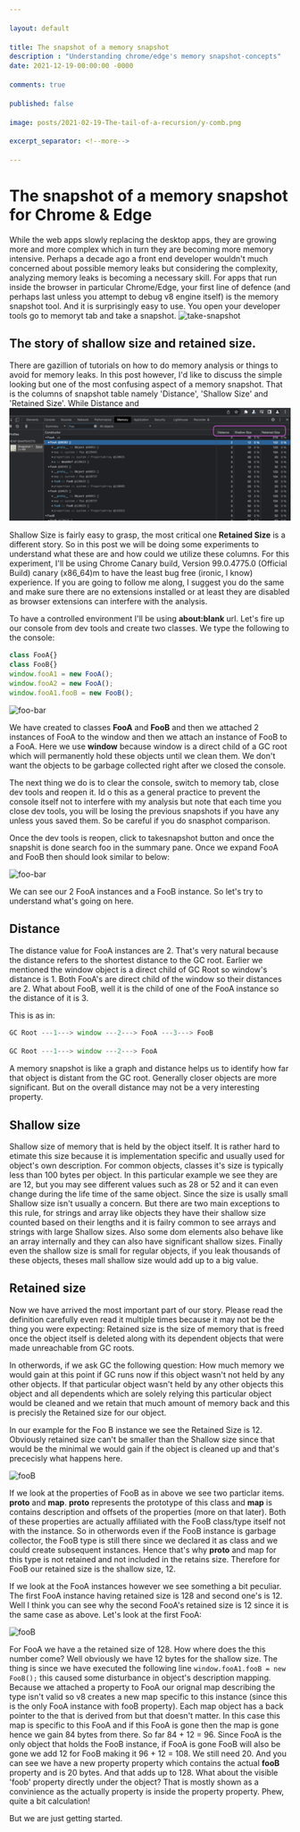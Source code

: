 ```yaml
---

layout: default

title: The snapshot of a memory snapshot
description : "Understanding chrome/edge's memory snapshot-concepts"
date: 2021-12-19-00:00:00 -0000

comments: true

published: false

image: posts/2021-02-19-The-tail-of-a-recursion/y-comb.png

excerpt_separator: <!--more-->

---
```


#  The snapshot of a memory snapshot for Chrome & Edge

While the web apps slowly replacing the desktop apps, they are growing more and more complex which in turn they are becoming more memory intensive. 
Perhaps a decade ago a front end developer wouldn't much concerned about possible memory leaks but considering the complexity, analyzing memory leaks is becoming 
a necessary skill. For apps that run inside the browser in particular Chrome/Edge, your first line of defence (and perhaps last unless you attempt to debug v8 engine itself)
is the memory snapshot tool. And it is surprisingly easy to use. You open your developer tools go to memoryt tab and take a snapshot.
![take-snapshot](/assets/posts/2021-12-19-The-snapshot-of-a-memory-snapshot./take-snapshot.png)
<!--more-->

## The story of shallow size and retained size.
There are gazillion of tutorials on how to do memory analysis or things to avoid for memory leaks. In this post however, I'd like to discuss the simple looking but 
one of the most confusing aspect of a memory snapshot. That is the columns of snapshot table namely 'Distance', 'Shallow Size' and 'Retained Size'. While Distance and
![columns](/assets/posts/2021-12-19-The-snapshot-of-a-memory-snapshot/columns.png)

Shallow Size is fairly easy to grasp, the most critical one **Retained Size** is a different story. So in this post we will be doing some experiments to understand what these are and how could we utilize these columns. For this experiment, I'll be using Chrome Canary build, Version 99.0.4775.0 (Official Build) canary (x86_64)m to have the least bug free (ironic, I know) experience. If you are going to follow me along, I suggest you do the same and make sure there are no extensions installed or at least they are disabled as browser extensions can interfere with the analysis.


To have a controlled environment I'll be using **about:blank** url. Let's fire up our console from dev tools and create two classes. We type the following to the console:


```js
class FooA{}
class FooB{}
window.fooA1 = new FooA();
window.fooA2 = new FooA();
window.fooA1.fooB = new FooB();
```
![foo-bar](/2021-12-19-The-snapshot-of-a-memory-snapshot/foo-bar.png)


We have created to classes **FooA** and **FooB** and then we attached 2 instances of FooA to the window and then we attach an instance of FooB to a FooA. Here
we use **window** because window is a direct child of a GC root which will permanently hold these objects until we clean them. We don't want the objects to be garbage collected right after we closed the console.

The next thing we do is to clear the console, switch to memory tab, close dev tools and reopen it. Id o this as a general practice  to prevent the console itself not to interfere with my analysis but note that each time you close dev tools, you will be losing the previous snapshots if you have any unless yous saved them. So be careful if you do snasphot comparison.


Once the dev tools is reopen, click to takesnapshot button and once the snapshit is done search foo in the summary pane. Once we expand FooA and FooB then should look similar to below:

![foo-bar](/2021-12-19-The-snapshot-of-a-memory-snapshot/snapshot-1.png)

We can see our 2 FooA instances and a FooB instance. So let's try to understand what's going on here. 

## Distance
The distance value for FooA instances are 2. That's very natural because the distance refers to the shortest distance to the GC root. Earlier we mentioned the window object is a direct child of GC Root so window's distance is 1. Both FooA's are direct child of the window so their distances are 2. What about FooB, well it is the child of one of the FooA instance so the distance of it is 3. 

This is as in:

```js
GC Root ---1---> window ---2---> FooA ---3---> FooB

GC Root ---1---> window ---2---> FooA
```


A memory snapshot is like a graph and distance helps us to identify how far that object is distant from the GC root. Generally closer objects are more significant. But on the overall distance may not be a very interesting property.


## Shallow size
Shallow size of memory that is held by the object itself. It is rather hard to etimate this size because it is implementation specific and usually used for object's own description. For common objects, classes it's size is typically less than 100 bytes per object. In this particular example we see they are are 12, but you may see different values such as 28 or 52 and it can even change during the life time of the same object. Since the size is usally small Shallow size 
isn't usually a concern. But there are two main exceptions to this rule, for strings and array like objects they have their shallow size counted based on their lengths and it is failry common to see arrays and strings with large Shallow sizes. Also some dom elements also behave like an array internally and they can also 
have significant shallow sizes. Finally even the shallow size is small for regular objects, if you leak thousands of these objects, theses mall shallow size would add up to a big value. 


## Retained size

Now we have arrived the most important part of our story. Please read the definition carefully even read it multiple times because it may not be the thing
you were expecting: Retained size is the size of memory that is freed once the object itself is deleted along with its dependent objects that were made unreachable from GC roots.

In otherwords, if we ask GC the following question: How much memory we would gain at this point if GC runs now if this object wasn't not held by any other objects. If that particular object wasn't held by any other objects this object and all dependents which are solely relying this particular object would be cleaned and we retain that much amount of memory back and this is precisly the Retained size for our object.


In our example for the Foo B instance we see the Retained Size is 12. Obviously retained size can't be smaller than the Shallow size since that would be the minimal we would gain if the object is cleaned up and that's prececisly what happens here. 

![fooB](/2021-12-19-The-snapshot-of-a-memory-snapshot/FooB.png)

If we look at the properties of FooB as in above we see two particlar items. **__proto__** and **map**. __proto__ represents the prototype of this class and **map** is contains description and offsets of the properties (more on that later). Both of these properties are actually affiliated with the FooB class/type itself not with the instance. So in otherwords even if the FooB instance is garbage collector, the FooB type is still there since we declared it as class and we could create subsequent instances. Hence that's why __proto__ and map for this type is not retained and not included in the retains size. Therefore for FooB our 
retained size is the shallow size, 12.


If we look at the FooA instances however we see something a bit peculiar. The first FooA instance having retained size is 128 and second one's is 12. Well
I think you can see why the second FooA's retained size is 12 since it is the same case as above. Let's look at the first FooA:


![fooB](/2021-12-19-The-snapshot-of-a-memory-snapshot/FooA1.png)

For FooA we have a the retained size of 128. How where does the this number come? Well obviously we have 12 bytes for the shallow size. The thing is since we have executed the following line ```window.fooA1.fooB = new FooB();``` this caused some disturbance in object's description mapping. Because we attached a property to FooA our orignal map describing the type isn't valid so v8 creates a new map specific to this instance (since this is the only FooA instance with fooB property). Each map object has a back pointer to the that is derived from but that doesn't matter. In this case this map is specific to this FooA and if this FooA is gone then the map is gone hence we gain 84 bytes from there. So far 84 + 12 = 96. Since FooA is the only object that holds the FooB instance, if FooA is gone FooB will also be gone we add 12 for FooB making it 96 + 12 = 108. We still need 20. And you can see we have a new property property which contains
the actual **fooB** property and is 20 bytes. And that adds up to 128. What about the visible 'foob' property directly under the object? That is mostly shown 
as a convinience as the actually property is inside the property property. Phew, quite a bit calculation!

But we are just getting started.
